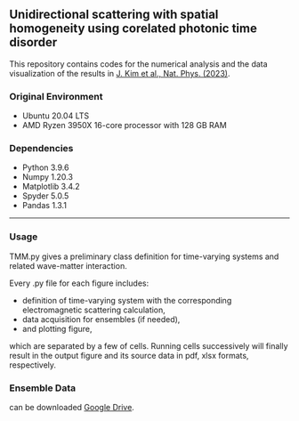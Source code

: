 ## Unidirectional scattering with spatial homogeneity using corelated photonic time disorder

This repository contains codes for the numerical analysis and the data visualization of the results in [J. Kim et al., Nat. Phys. (2023)](https://doi.org/10.1038/s41567-023-01962-3).


### Original Environment
* Ubuntu 20.04 LTS
* AMD Ryzen 3950X 16-core processor with 128 GB RAM 

### Dependencies
* Python 3.9.6
* Numpy 1.20.3  
* Matplotlib 3.4.2
* Spyder 5.0.5
* Pandas 1.3.1

---

### Usage

TMM.py gives a preliminary class definition for time-varying systems and related wave-matter interaction. 

Every .py file for each figure includes:
* definition of time-varying system with the corresponding electromagnetic scattering calculation,
* data acquisition for ensembles (if needed),
* and plotting figure,  

which are separated by a few of cells. Running cells successively will finally result in the output figure and its source data in pdf, xlsx formats, respectively.


### Ensemble Data
can be downloaded [Google Drive](https://drive.google.com/drive/folders/1xI2q6jY6WhD9Nc9Y8Xahh1r1poYFHJnH?usp=sharing).

